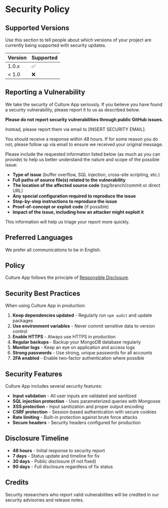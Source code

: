 # Security Policy

## Supported Versions

Use this section to tell people about which versions of your project are
currently being supported with security updates.

| Version | Supported          |
| ------- | ------------------ |
| 1.0.x   | :white_check_mark: |
| < 1.0   | :x:                |

## Reporting a Vulnerability

We take the security of Culture App seriously. If you believe you have found a security vulnerability, please report it to us as described below.

**Please do not report security vulnerabilities through public GitHub issues.**

Instead, please report them via email to [INSERT SECURITY EMAIL].

You should receive a response within 48 hours. If for some reason you do not, please follow up via email to ensure we received your original message.

Please include the requested information listed below (as much as you can provide) to help us better understand the nature and scope of the possible issue:

* **Type of issue** (buffer overflow, SQL injection, cross-site scripting, etc.)
* **Full paths of source file(s) related to the vulnerability**
* **The location of the affected source code** (tag/branch/commit or direct URL)
* **Any special configuration required to reproduce the issue**
* **Step-by-step instructions to reproduce the issue**
* **Proof-of-concept or exploit code** (if possible)
* **Impact of the issue, including how an attacker might exploit it**

This information will help us triage your report more quickly.

## Preferred Languages

We prefer all communications to be in English.

## Policy

Culture App follows the principle of [Responsible Disclosure](https://en.wikipedia.org/wiki/Responsible_disclosure).

## Security Best Practices

When using Culture App in production:

1. **Keep dependencies updated** - Regularly run `npm audit` and update packages
2. **Use environment variables** - Never commit sensitive data to version control
3. **Enable HTTPS** - Always use HTTPS in production
4. **Regular backups** - Backup your MongoDB database regularly
5. **Monitor logs** - Keep an eye on application and access logs
6. **Strong passwords** - Use strong, unique passwords for all accounts
7. **2FA enabled** - Enable two-factor authentication where possible

## Security Features

Culture App includes several security features:

- **Input validation** - All user inputs are validated and sanitized
- **SQL injection protection** - Uses parameterized queries with Mongoose
- **XSS protection** - Input sanitization and proper output encoding
- **CSRF protection** - Session-based authentication with secure cookies
- **Rate limiting** - Built-in protection against brute force attacks
- **Secure headers** - Security headers configured for production

## Disclosure Timeline

- **48 hours** - Initial response to security report
- **7 days** - Status update and timeline for fix
- **30 days** - Public disclosure (if not fixed)
- **90 days** - Full disclosure regardless of fix status

## Credits

Security researchers who report valid vulnerabilities will be credited in our security advisories and release notes.
